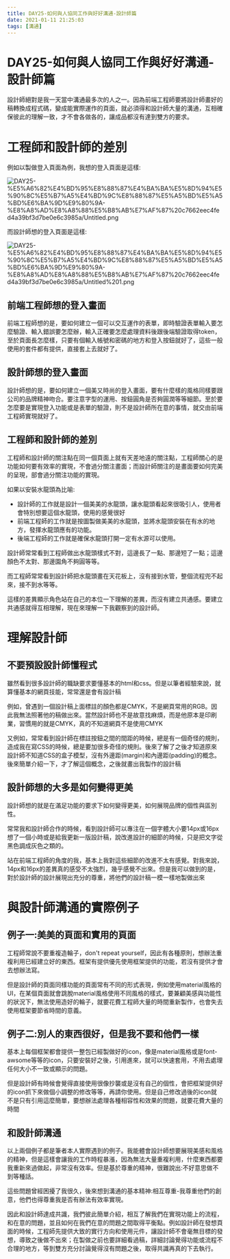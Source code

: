 ```yaml
---
title: DAY25-如何與人協同工作與好好溝通-設計師篇
date: 2021-01-11 21:25:03
tags: [溝通]
---
```

# DAY25-如何與人協同工作與好好溝通-設計師篇

設計師絕對是我一天當中溝通最多次的人之一。因為前端工程師要將設計師畫好的稿轉換成程式碼，變成能實際運作的頁面，就必須得和設計師大量的溝通，互相確保彼此的理解一致，才不會各做各的，讓成品都沒有達到雙方的要求。

# 工程師和設計師的差別

例如以製做登入頁面為例，我想的登入頁面是這樣:

![DAY25-%E5%A6%82%E4%BD%95%E8%88%87%E4%BA%BA%E5%8D%94%E5%90%8C%E5%B7%A5%E4%BD%9C%E8%88%87%E5%A5%BD%E5%A5%BD%E6%BA%9D%E9%80%9A-%E8%A8%AD%E8%A8%88%E5%B8%AB%E7%AF%87%20c7662eec4fed4a39bf3d7be0e6c3985a/Untitled.png](DAY25-%E5%A6%82%E4%BD%95%E8%88%87%E4%BA%BA%E5%8D%94%E5%90%8C%E5%B7%A5%E4%BD%9C%E8%88%87%E5%A5%BD%E5%A5%BD%E6%BA%9D%E9%80%9A-%E8%A8%AD%E8%A8%88%E5%B8%AB%E7%AF%87%20c7662eec4fed4a39bf3d7be0e6c3985a/Untitled.png)

而設計師想的登入頁面是這樣:

![DAY25-%E5%A6%82%E4%BD%95%E8%88%87%E4%BA%BA%E5%8D%94%E5%90%8C%E5%B7%A5%E4%BD%9C%E8%88%87%E5%A5%BD%E5%A5%BD%E6%BA%9D%E9%80%9A-%E8%A8%AD%E8%A8%88%E5%B8%AB%E7%AF%87%20c7662eec4fed4a39bf3d7be0e6c3985a/Untitled%201.png](DAY25-%E5%A6%82%E4%BD%95%E8%88%87%E4%BA%BA%E5%8D%94%E5%90%8C%E5%B7%A5%E4%BD%9C%E8%88%87%E5%A5%BD%E5%A5%BD%E6%BA%9D%E9%80%9A-%E8%A8%AD%E8%A8%88%E5%B8%AB%E7%AF%87%20c7662eec4fed4a39bf3d7be0e6c3985a/Untitled%201.png)

## 前端工程師想的登入畫面

前端工程師想的是，要如何建立一個可以交互運作的表單，即時驗證表單輸入要怎麼驗證、輸入錯誤要怎麼辦，輸入正確要怎麼處理資料後跟後端驗證取得token，至於頁面長怎麼樣，只要有個輸入帳號和密碼的地方和登入按鈕就好了，這些一般使用的套件都有提供，直接套上去就好了。

## 設計師想的登入畫面

設計師想的是，要如何建立一個美又時尚的登入畫面，要有什麼樣的風格同樣要跟公司的品牌精神吻合。要注意字型的運用、按鈕圓角是否夠圓潤等等細節。至於要怎麼要是實現登入功能或是表單的驗證，則不是設計師所在意的事情，就交由前端工程師實現就好了。

## 工程師和設計師的差別

工程師和設計師的關注點在同一個頁面上就有天差地遠的關注點，工程師關心的是功能如何要有效率的實現，不會過分關注畫面；而設計師關注的是畫面要如何完美的呈現，部會過分關注功能的實現。

如果以安裝水龍頭為比喻:

- 設計師的工作就是設計一個美美的水龍頭，讓水龍頭看起來很吸引人，使用者會特別想要這個水龍頭，使用的感覺很好
- 前端工程師的工作就是按圖製做美美的水龍頭，並將水龍頭安裝在有水的地方，發揮水龍頭應有的功能。
- 後端工程師的工作就是確保水龍頭打開一定有水源可以使用。

設計師常常看到工程師做出水龍頭樣式不對，這邊長了一點、那邊短了一點；這邊顏色不太對、那邊園角不夠圓等等。

而工程師常常看到設計師把水龍頭畫在天花板上，沒有接到水管，整個流程兜不起來，接不到水等等。

這樣的差異顯示角色站在自己的本位一下理解的差異，而沒有建立共通感。要建立共通感就得互相理解，現在來理解一下我觀察到的設計師。

# 理解設計師

## 不要預設設計師懂程式

雖然看到很多設計師的職缺要求要懂基本的html和css。但是以筆者經驗來說，就算懂基本的網頁技能，常常還是會有設計稿

例如，曾遇到一個設計稿上面標註的顏色都是CMYK，不是網頁常用的RGB。因此我無法照著他的稿做出來。當然設計師也不是故意找麻煩，而是他原本是印刷業，習慣用的就是CMYK，真的不知道網頁不是使用CMYK

又例如，常常看到設計師在標註按鈕之間的間距的時候，總是有一個奇怪的規則，造成我在寫CSS的時候，總是要加很多奇怪的規則。後來了解了之後才知道原來設計師不知道CSS的盒子模型，沒有外邊距(margin)和內邊距(padding)的概念。後來簡單介紹一下，才了解這個概念，之後就畫出我製作的設計稿

## 設計師想的大多是如何變得更美

設計師想的就是在滿足功能的要求下如何變得更美，如何展現品牌的個性與區別性。

常常我和設計師合作的時候，看到設計師可以專注在一個字體大小要14px或16px想了一個小時或是給我更新一版設計稿，說改進設計的細節的時候，只是把文字從黑色調成灰色之類的。

站在前端工程師的角度的我，基本上我對這些細節的改進不太有感覺。對我來說，14px和16px的差異真的感受不太強烈，幾乎感覺不出來。但是我可以做到的是，對於設計師的設計展現出充分的尊重，將他們的設計稿一模一樣地製做出來

# 與設計師溝通的實際例子

## 例子一:美美的頁面和實用的頁面

工程師常說不要重複造輪子，don't repeat yourself，因此有各種原則，想辦法重複利用已經建立好的東西。框架有提供優先使用框架提供的功能，若沒有提供才會去想辦法寫。

但是設計師的頁面同樣功能的頁面常有不同的形式表現，例如使用material風格的UI，在某個頁面就會跳脫material風格使用不同風格的樣式，要兼顧美感與功能性的狀況下，無法使用造好的輪子，就要花費工程師大量的時間重新製作，也會失去使用框架要節省時間的意義。

## 例子二:別人的東西很好，但是我不要和他們一樣

基本上每個框架都會提供一整包已經製做好的icon，像是material風格或是font-awsome等等的icon，只要安裝好之後，引用進來，就可以快速套用，不用去處理任何大小不一致或顯示的問題。

但是設計師有時候會覺得直接使用很像抄襲或是沒有自己的個性，會把框架提供好的icon抓下來做個小調整的修改等等，再請你使用。但是自己修改過後的icon就不是只有引用這麼簡單，要想辦法處理各種相容性和效果的問題，就要花費大量的時間

## 和設計師溝通

以上兩個例子都是筆者本人實際遇到的例子。我能體會設計師想要展現美感和風格的精神，但是這樣會讓我的工作時程暴漲，因為無法大量重複利用，什麼東西都要我重新來過做起，非常沒有效率。但是基於尊重的精神，很難說出:不好意思做不到等種話。

這些問題曾經困擾了我很久，後來想到溝通的基本精神:相互尊重-我尊重他們的創意，他們也得尊重我是否有辦法有效率實現。

因此和設計師達成共識，我們彼此簡單介紹，相互了解我們在實現功能上的流程，和在意的問題，並且如何在我們在意的問題之間取得平衡點。例如設計師在發想頁面的時候，工程師先提供大致的實行方向和使用元件，讓設計師不會毫無目標的發想，導致之後做不出來；在製做之前也要詳細看過稿，詳細討論覺得功能或流程不合理的地方，等到雙方充分討論覺得沒有問題之後，取得共識再真的下去執行。